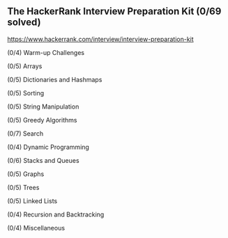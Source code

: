
## The HackerRank Interview Preparation Kit (0/69 solved)
https://www.hackerrank.com/interview/interview-preparation-kit

(0/4) Warm-up Challenges

(0/5) Arrays

(0/5) Dictionaries and Hashmaps

(0/5) Sorting

(0/5) String Manipulation

(0/5) Greedy Algorithms

(0/7) Search

(0/4) Dynamic Programming

(0/6) Stacks and Queues

(0/5) Graphs

(0/5) Trees

(0/5) Linked Lists

(0/4) Recursion and Backtracking

(0/4) Miscellaneous
